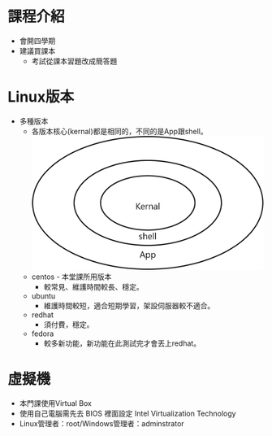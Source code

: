 # 課程介紹
* 會開四學期
* 建議買課本
    * 考試從課本習題改成簡答題

# Linux版本
* 多種版本
    * 各版本核心(kernal)都是相同的，不同的是App跟shell。
    ![image](https://github.com/peter8995/Linux-Class/blob/108-2-linux%E4%BD%9C%E6%A5%AD%E7%B3%BB%E7%B5%B1%E5%AF%A6%E5%8B%99/%E6%9E%B6%E6%A7%8B.png)
    * centos - 本堂課所用版本
         * 較常見、維護時間較長、穩定。
    * ubuntu
         * 維護時間較短，適合短期學習，架設伺服器較不適合。
    * redhat
         * 須付費，穩定。
    * fedora
         * 較多新功能，新功能在此測試完才會丟上redhat。

# 虛擬機
* 本門課使用Virtual Box
* 使用自己電腦需先去 BIOS 裡面設定 Intel Virtualization Technology
* Linux管理者：root/Windows管理者：adminstrator
